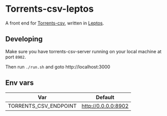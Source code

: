 # Torrents-csv-leptos

A front end for [Torrents-csv](https://git.torrents-csv.com/heretic/torrents-csv-server), written in [Leptos](https://leptos.dev).

## Developing

Make sure you have torrents-csv-server running on your local machine at port `8902`.

Then run `./run.sh` and goto http://localhost:3000

## Env vars

| Var                   | Default             |
| --------------------- | ------------------- |
| TORRENTS_CSV_ENDPOINT | http://0.0.0.0:8902 |
